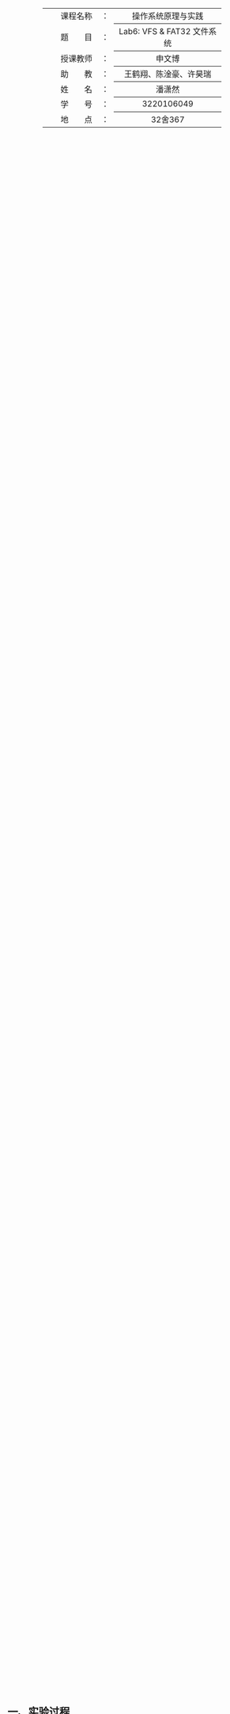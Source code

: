 <div class="cover" style="page-break-after:always;width:100%;height:100%;border:none;margin: 0 auto;text-align:center;">
    <div style="width:60%;margin: 0 auto;height:0;padding-bottom:10%;">
        </br>
        <img src="https://raw.githubusercontent.com/Keldos-Li/pictures/main/typora-latex-theme/ZJU-name.svg" alt="校名" style="width:100%;"/>
    </div>
    </br></br></br></br></br>
    <div style="width:60%;margin: 0 auto;height:0;padding-bottom:40%;">
        <img src="https://raw.githubusercontent.com/Keldos-Li/pictures/main/typora-latex-theme/ZJU-logo.svg" alt="校徽" style="width:100%;"/>
    </div>
    </br></br></br></br></br></br></br></br>
    </br>
    </br>
    <table style="border:none;text-align:center;width:72%;font-size:14px; margin: 0 auto;">
    <tbody style="font-size:12pt;">
        <tr style="font-weight:normal;"> 
            <td style="width:20%;text-align:right;">课程名称</td>
            <td style="width:2%">：</td> 
            <td style="width:40%;font-weight:normal;border-bottom: 1px solid;text-align:center;"> 操作系统原理与实践</td>     </tr>
        <tr style="font-weight:normal;"> 
            <td style="width:20%;text-align:right;">题　　目</td>
            <td style="width:2%">：</td> 
            <td style="width:40%;font-weight:normal;border-bottom: 1px solid;text-align:center;">Lab6: VFS & FAT32 文件系统</td>     </tr>
        <tr style="font-weight:normal;"> 
            <td style="width:20%;text-align:right;">授课教师</td>
            <td style="width:2%">：</td> 
            <td style="width:40%;font-weight:normal;border-bottom: 1px solid;text-align:center;">申文博</td>     </tr>
         <tr style="font-weight:normal;"> 
            <td style="width:20%;text-align:right;">助　　教</td>
            <td style="width:2%">：</td> 
            <td style="width:40%;font-weight:normal;border-bottom: 1px solid;text-align:center;">王鹤翔、陈淦豪、许昊瑞</td>     </tr>
        <tr style="font-weight:normal;"> 
            <td style="width:20%;text-align:right;">姓　　名</td>
            <td style="width:2%">：</td> 
            <td style="width:40%;font-weight:normal;border-bottom: 1px solid;text-align:center;">潘潇然</td>     </tr>
        <tr style="font-weight:normal;"> 
            <td style="width:20%;text-align:right;">学　　号</td>
            <td style="width:2%">：</td> 
            <td style="width:40%;font-weight:normal;border-bottom: 1px solid;text-align:center;">3220106049</td>     </tr>
         <tr style="font-weight:normal;"> 
            <td style="width:20%;text-align:right;">地　　点</td>
            <td style="width:2%">：</td> 
            <td style="width:40%;font-weight:normal;border-bottom: 1px solid;text-align:center;">32舍367</td>     </tr>
</tbody>              
</table></div>

## 一、实验过程

### 准备工作

1. 禁用LOG，在根目录的Makefile中添加

   ```makefile
   LOG := 1
   CFLAG   :=  $(CF) $(INCLUDE) -DTEST_SCHED=$(TEST_SCHED)  -DLOG=$(LOG)
   ```

   同时在`include/printk.h`中根据LOG值进行判断，从而使得在编译时加上`LOG=0`就可以禁用log输出

   ```c++
   #if LOG
   #define Log(format, ...) \
       printk("\33[1;35m[%s,%d,%s] " format "\33[0m\n", \
           __FILE__, __LINE__, __func__, ## __VA_ARGS__)
   #else
   #define Log(format, ...);
   #endif
   ```

2. 之后从仓库同步文件，这里记得要将`user`文件夹的全部内容都用本次lab6文件夹下的内容进行替换

3. 修改`proc.c`，将lab5中新设置的`nr_tasks`变量设置为2（实际上lab5已经是2了）

4. 由于增加了`fs`文件夹，因此需要在`arch/riscv`下的Makefile中添加相关编译产物，修改第3行为

   ```makefile
   ${LD} -T kernel/vmlinux.lds kernel/*.o ../../init/*.o ../../lib/*.o ../../fs/*.o ../../user/uapp.o -o ../../vmlinux
   ```

### 文件数据结构添加与初始化

1. 首先在`task_struct`中添加指向文件表的指针，以下为添加后的结构体

   ```c++
   struct task_struct {
     uint64_t state;     // 线程状态
     uint64_t counter;   // 运行剩余时间
     uint64_t priority;  // 运行优先级 1 最低 10 最高
     uint64_t pid;       // 线程 id
   
     struct thread_struct thread;
     uint64_t *pgd;  // 用户态页表
     struct mm_struct mm;
     struct files_struct *files;
   };
   ```

2. 完成函数`file_init`，对`stdout/err/in`进行初始化。首先我们根据`files_struct`结构体的大小分配对应空间。接下来，我们分别处理`stdin/out/err`，对应的fd分别为0/1/2。我们将`opened`设为1，`cfo`设置为0，将`stdin`的权限设置为可读，`read`设置为我们在后续实现的`stdin_read`。其余两个权限设置为可写，同时`write`设置为后续实现的`stdout_write`与`stderr_write`。最后，我们将其余未使用的文件的`opened`字段为0。

   ```c++
   struct files_struct *file_init() {
     // todo: alloc pages for files_struct, and initialize stdin, stdout, stderr
     struct files_struct *ret;
     uint64_t size = sizeof(struct files_struct);
     uint64_t pages = (size + PGSIZE - 1) / PGSIZE;
     printk("file_init: size = %d, pages = %d\n", size, pages);
     ret = (struct files_struct *)alloc_pages(pages);
   
     // stdin
     ret->fd_array[0].opened = 1;
     ret->fd_array[0].perms = 1;
     ret->fd_array[0].cfo = 0;
     ret->fd_array[0].lseek = NULL;
     ret->fd_array[0].write = NULL;
     ret->fd_array[0].read = stdin_read;
   
     // stdout
     ret->fd_array[1].opened = 1;
     ret->fd_array[1].perms = 2;
     ret->fd_array[1].cfo = 0;
     ret->fd_array[1].lseek = NULL;
     ret->fd_array[1].write = stdout_write;
     ret->fd_array[1].read = NULL;
   
     // stderr
     ret->fd_array[2].opened = 1;
     ret->fd_array[2].perms = 2;
     ret->fd_array[2].cfo = 0;
     ret->fd_array[2].lseek = NULL;
     ret->fd_array[2].write = stderr_write;
     ret->fd_array[2].read = NULL;
   
     for (uint64_t i = 3; i < MAX_FILE_NUMBER; i++) ret->fd_array[i].opened = 0;
   
     return ret;
   }
   ```

3. 完成后在`proc.h`的`task_init`函数中调用以完成对初始化。

   ```c++
   void task_init() {
       ...
       task[0]->files = file_init();
       for (int i = 1; i < nr_tasks; ++i) {
           ...
       	do_mmap(&task[i]->mm, USER_END - PGSIZE, PGSIZE, 0, PGSIZE,
               VM_READ | VM_WRITE | VM_ANON);
       	task[i]->files = file_init();
   }
   ```

### 处理stdout/err的写入

1. 首先修改先前实验中完成的`sys_write`的函数。首先获取`fd`, `buf`, `count`这三个在后续需要使用的变量。之后根据`fd`获取对应文件，对比文件是否open，权限是否正确，若检查通过后则调用`write`

   ```c++
   void sys_call(struct pt_regs *regs) {
     //   printk("syscall %d\n", regs->s[17]);
     switch (regs->s[17]) {
       case SYS_WRITE:
         sys_write(regs);
         break;
       case SYS_GETPID:
         sys_getpid(regs);
         break;
       case SYS_CLONE:
         // do_fork(regs);
         do_cow_fork(regs);
         break;
       case SYS_READ:
         sys_read(regs);
         break;
       default:
         Err("not support syscall id = %d", regs->s[17]);
     }
     regs->sepc += 4;
   }
   uint64_t sys_write(struct pt_regs *regs) {
     uint64_t fd = regs->s[10];
     char *buf = (char *)regs->s[11];
     uint64_t count = regs->s[12];
     struct file *target_file = &current->files->fd_array[fd];
     if (target_file->opened == 0) {
       printk("file not opened\n");
       return ERROR_FILE_NOT_OPEN;
     } else if (target_file->perms & FILE_WRITABLE)
       return target_file->write(target_file, buf, count);
   }
   ```

2. 之后完成`stderr_write`，此函数和`stdout_write`一样，我们只要直接通过printk进行串口输出即可

   ```c++
   int64_t stdout_write(struct file *file, const void *buf, uint64_t len) {
     char to_print[len + 1];
     for (int i = 0; i < len; i++) {
       to_print[i] = ((const char *)buf)[i];
     }
     to_print[len] = 0;
     return printk(buf);
   }
   
   int64_t stderr_write(struct file *file, const void *buf, uint64_t len) {
     char to_print[len + 1];
     for (int i = 0; i < len; i++) {
       to_print[i] = ((const char *)buf)[i];
     }
     to_print[len] = 0;
     return printk(buf);
   }
   ```

### 处理stdin的读取

1. 在`sbi.h`中加入以下内容，此函数用于实现读取终端输入

   ```c++
   struct sbiret sbi_debug_console_read(uint64_t num_bytes, uint64_t base_addr_lo,
                                        uint64_t base_addr_hi);
   ```

2. 在`sbi.c`中完成

   ```c++
   struct sbiret sbi_debug_console_read(uint64_t num_bytes, uint64_t base_addr_lo,
                                        uint64_t base_addr_hi) {
     sbi_ecall(0x4442434e, 1, num_bytes, base_addr_lo, base_addr_hi, 0, 0, 0);
   }
   ```

3. 最后利用`uart_getchar`完成`stdin_read`，就完成啦

   ```c++
   int64_t stdin_read(struct file *file, void *buf, uint64_t len) {
     // todo: use uart_getchar() to get `len` chars
     for (int i = 0; i < len; i++) {
       ((char *)buf)[i] = uart_getchar();
     }
   }
   ```

4. 但此时运行会发现缺少`memcmp`和`strlen`，因此需要在根目录下的`./lib/string.c`和`./include/string.h`补充相关内容

   - `./include/string.h`

     ```c++
     #ifndef __STRING_H__
     #define __STRING_H__
     
     #include <stddef.h>
     
     #include "stdint.h"
     
     void *memset(void *, int, uint64_t);
     void *memcpy(void *str1, const void *str2, size_t n);
     int memcmp(const void *cs, const void *ct, size_t count);
     
     static inline int strlen(const char *str) {
       int len = 0;
       while (*str++) len++;
       return len;
     }
     
     #endif
     
     ```

   - `./lib/string.c`

     ```C++
     #include "string.h"
     
     #include <stddef.h>
     
     #include "printk.h"
     #include "stdint.h"
     
     void *memset(void *dest, int c, uint64_t n) {
       char *s = (char *)dest;
       for (uint64_t i = 0; i < n; ++i) {
         s[i] = c;
       }
       return dest;
     }
     
     void *memcpy(void *str1, const void *str2, size_t n) {
       for (int i = 0; i < n; i++) {
         ((char *)str1)[i] = ((const char *)str2)[i];
       }
       return str1;
     }
     
     int memcmp(const void *cs, const void *ct, size_t count) {
       const unsigned char *su1, *su2;
       int res = 0;
       for (su1 = cs, su2 = ct; 0 < count; ++su1, ++su2, count--)
         if ((res = *su1 - *su2) != 0) break;
       return res;
     }
     ```

## 二、实验结果

到此，一切的工都已准备完毕，我们可以`make run LOG=0`运行，如下图所示

<div align="center"><img src="https://pixe1ran9e.oss-cn-hangzhou.aliyuncs.com/image-20241221200420039.png" alt="image-20241221200420039"  /></div>

我们可以正确使用`write`输出内容，同时`echo`指令可以正常使用，读取终端输出，并输出

## 三、实验心得

这次实验代码本身部分相对容易得多，主要遇到的问题是之前第一次下载仓库新文件的时候，内容好像大体还是去年的版本，后来第二次clone更新后的，复制进原项目的时候出现了些小问题，出现了奇奇怪怪的报错，比如 `$(OBJDUMP) -S ...`出现报错`-S not found`，后来才发现是makefile没有使用最新的。

到此，操作系统实验就到此结束了，感谢老师和三位助教这学期以来的付出与指导，学完这门课也收获良多，祝老师和三位助教未来一帆风顺，心想事成！